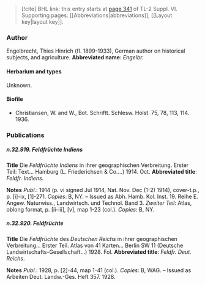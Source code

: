 > [!cite] BHL link: this entry starts at [page 341](https://www.biodiversitylibrary.org/page/33260329) of TL-2 Suppl. VI.
> Supporting pages: [[Abbreviations|abbreviations]], [[Layout key|layout key]].

### Author

Engelbrecht, Thies Hinrich (fl. 1899-1933), German author on historical subjects, and agriculture. 
**Abbreviated name**: *Engelbr.*

#### Herbarium and types

Unknown.

#### Biofile

- Christiansen, W. and W., Bot. Schriftt. Schlesw. Holst. 75, 78, 113, 114. 1936.

### Publications

##### n.32.919. Feldfrüchte Indiens

**Title**
Die *Feldfrüchte Indiens* in ihrer geographischen Verbreitung. Erster Teil: Text... Hamburg (L. Friederichsen & Co....) 1914. Oct.
**Abbreviated title**: *Feldfr. Indiens*.

**Notes**
*Publ*.: 1914 (p. vi signed Jul 1914, Nat. Nov. Dec (1-2) 1914), cover-t.p., p. \[i\]-ix, \[1\]-271.
*Copies*: B, NY. – Issued as Abh. Hamb. Kol. Inst. 19. Reihe E. Angew. Naturwiss., Landwirtsch. und Technol. Band 3.
*Zweiter Teil*: Atlas, oblong format, p. \[ii-iii\], \[v\], map 1-23 (col.). *Copies*: B, NY.

##### n.32.920. Feldfrüchte

**Title**
Die *Feldfrüchte* des *Deutschen Reichs* in ihrer geographischen Verbreitung... Erster Teil. Atlas von 41 Karten... Berlin SW 11 (Deutsche Landwirtschafts-Gesellschaft...) 1928. Fol.
**Abbreviated title**: *Feldfr. Deut. Reichs*.

**Notes**
*Publ*.: 1928, p. \[2\]-44, map 1-41 (col.). *Copies*: B, WAG. – Issued as Arbeiten Deut. Landw.-Ges. Heft 357. 1928.

